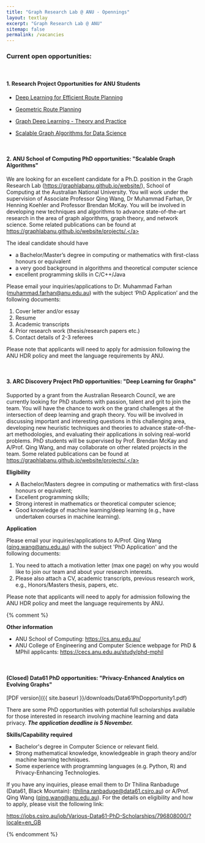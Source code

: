 ```yaml
---
title: "Graph Research Lab @ ANU - Opennings"
layout: textlay
excerpt: "Graph Research Lab @ ANU"
sitemap: false
permalink: /vacancies
---
```


### Current open opportunities:

<br/>

#### 1. Research Project Opportunities for ANU Students

- <a href="https://comp.anu.edu.au/study/projects/deep-learning-for-efficient-route-planning/">Deep Learning for Efficient Route Planning</a>

- <a href="https://comp.anu.edu.au/study/projects/geometric-route-planning/">Geometric Route Planning</a>

- <a href="https://comp.anu.edu.au/study/projects/research-projects-with-graph-research-lab-anu/">Graph Deep Learning - Theory and Practice</a>

- <a href="https://comp.anu.edu.au/study/projects/research-projects-with-graph-research-lab-anu/">Scalable Graph Algorithms for Data Science</a>

&nbsp;

#### 2. ANU School of Computing PhD opportunities: "Scalable Graph Algorithms"

We are looking for an excellent candidate for a Ph.D. position in the Graph Research Lab (<a href="https://graphlabanu.github.io/website/">https://graphlabanu.github.io/website/</a>), School of Computing at the Australian National University. You will work under the supervision of Associate Professor Qing Wang, Dr Muhammad Farhan, Dr Henning Koehler and Professor Brendan McKay. You will be involved in developing new techniques and algorithms to advance state-of-the-art research in the area of graph algorithms, graph theory, and network science. Some related publications can be found at <a href="https://graphlabanu.github.io/website/projects/.">https://graphlabanu.github.io/website/projects/.</a>

The ideal candidate should have

- a Bachelor/Master’s degree in computing or mathematics with first-class honours or equivalent
- a very good background in algorithms and theoretical computer science
- excellent programming skills in C/C++/Java

Please email your inquiries/applications to Dr. Muhammad Farhan (<a href = "mailto: muhammad.farhan@anu.edu.au">muhammad.farhan@anu.edu.au</a>) with the subject ‘PhD Application’ and the following documents:

<ol type = "1">
<li> Cover letter and/or essay </li>
<li> Resume </li>
<li> Academic transcripts </li>
<li> Prior research work (thesis/research papers etc.) </li>
<li> Contact details of 2-3 referees </li>
</ol>

Please note that applicants will need to apply for admission following the ANU HDR policy and meet the language requirements by ANU.

&nbsp;

#### 3. ARC Discovery Project PhD opportunities: "Deep Learning for Graphs"

Supported by a grant from the Australian Research Council, we are currently looking for PhD students with passion, talent and grit to join the team. You will have the chance to work on the grand challenges at the intersection of deep learning and graph theory. You will be involved in discussing important and interesting questions in this challenging area, developing new heuristic techniques and theories to advance state-of-the-art methodologies, and evaluating their applications in solving real-world problems. PhD students will be supervised by Prof. Brendan McKay and A/Prof. Qing Wang, and may collaborate on other related projects in the team. Some related publications can be found at <a href="https://graphlabanu.github.io/website/projects/.">https://graphlabanu.github.io/website/projects/.</a>

**Eligibility**

- A Bachelor/Masters degree in computing or mathematics with first-class honours or equivalent; <br />
- Excellent programming skills; <br />
- Strong interest in mathematics or theoretical computer science; <br />
- Good knowledge of machine learning/deep learning (e.g., have undertaken courses in machine learning). <br />

<p></p>

**Application** <br />

Please email your inquiries/applications to A/Prof. Qing Wang (<a href = "mailto: qing.wang@anu.edu.au">qing.wang@anu.edu.au</a>) with the subject 'PhD Application' and the following documents: <br />

<ol type = "1">
<li> You need to attach a motivation letter (max one page) on why you would like	to join our team and about your research interests. </li>
<li> Please also attach a CV, academic transcripts, previous research work, e.g., Honors/Masters thesis, papers, etc. </li>
</ol>
  
Please note that applicants will need to apply for admission following the ANU HDR policy and meet the language requirements by ANU.

<p></p>

{% comment %}

**Other information**

- ANU School of Computing: <a href="https://cs.anu.edu.au/">https://cs.anu.edu.au/</a> <br />
- ANU College of Engineering and Computer Science webpage for PhD & MPhil applicants: <a href="https://cecs.anu.edu.au/study/phd-mphil">https://cecs.anu.edu.au/study/phd-mphil</a><br />

&nbsp;

#### (Closed) Data61 PhD opportunities: "Privacy-Enhanced Analytics on Evolving Graphs"

[PDF version]({{ site.baseurl }}/downloads/Data61PhDopportunity1.pdf)

There are some PhD opportunities with potential full scholarships available for those interested in research
involving machine learning and data privacy. **_The application deadline is 5 November._**

**Skills/Capability required**

- Bachelor's degree in Computer Science or relevant field.
- Strong mathematical knowledge, knowledgeable in graph theory and/or machine learning
  techniques.
- Some experience with programming languages (e.g. Python, R) and Privacy-Enhancing
  Technologies.

If you have any inquiries, please email them to Dr Thilina Ranbaduge (Data61, Black Mountain): (<a href = "mailto: thilina.ranbaduge@data61.csiro.au">thilina.ranbaduge@data61.csiro.au</a>) or A/Prof. Qing Wang (<a href = "mailto: qing.wang@anu.edu.au">qing.wang@anu.edu.au</a>). For the details on eligibility and how to apply, please visit the following link:

<a href="https://jobs.csiro.au/job/Various-Data61-PhD-Scholarships/796808000/?locale=en_GB">https://jobs.csiro.au/job/Various-Data61-PhD-Scholarships/796808000/?locale=en_GB</a><br />

{% endcomment %}
&nbsp;
